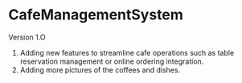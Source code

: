 # CafeManagementSystem
Version 1.O
1. Adding new features to streamline cafe operations such as table reservation management or online ordering integration.
2. Adding more pictures of the coffees and dishes.
